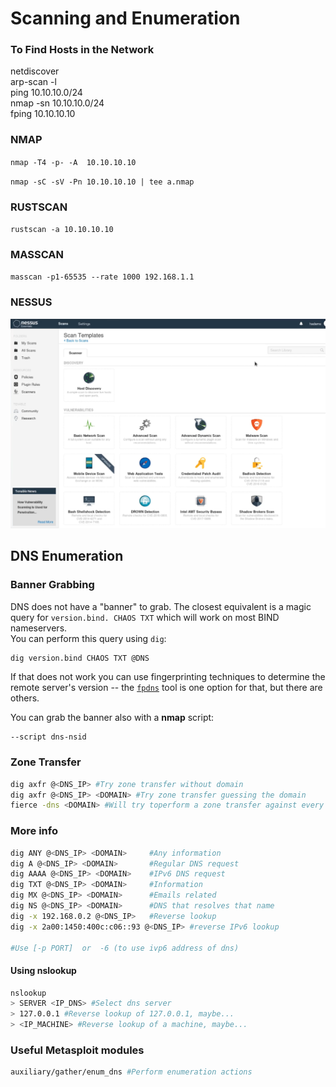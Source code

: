 # Scanning and Enumeration

### To Find Hosts in the Network

netdiscover  
arp-scan -l  
ping 10.10.10.0/24  
nmap -sn 10.10.10.0/24  
fping 10.10.10.10

### NMAP

`nmap -T4 -p- -A  10.10.10.10`

`nmap -sC -sV -Pn 10.10.10.10 | tee a.nmap`

### RUSTSCAN

`rustscan -a 10.10.10.10`

### MASSCAN

`masscan -p1-65535 --rate 1000 192.168.1.1` 

### **NESSUS**

![](../.gitbook/assets/image.png)

## DNS Enumeration

### **Banner Grabbing**

DNS does not have a "banner" to grab. The closest equivalent is a magic query for `version.bind. CHAOS TXT` which will work on most BIND nameservers.  
You can perform this query using `dig`:

```bash
dig version.bind CHAOS TXT @DNS
```

If that does not work you can use fingerprinting techniques to determine the remote server's version -- the [`fpdns`](https://github.com/kirei/fpdns) tool is one option for that, but there are others.

You can grab the banner also with a **nmap** script:

```text
--script dns-nsid
```

### **Zone Transfer**

```bash
dig axfr @<DNS_IP> #Try zone transfer without domain
dig axfr @<DNS_IP> <DOMAIN> #Try zone transfer guessing the domain
fierce -dns <DOMAIN> #Will try toperform a zone transfer against every authoritative name server and if this doesn'twork, will launch a dictionary attack
```

### More info

```bash
dig ANY @<DNS_IP> <DOMAIN>     #Any information
dig A @<DNS_IP> <DOMAIN>       #Regular DNS request
dig AAAA @<DNS_IP> <DOMAIN>    #IPv6 DNS request
dig TXT @<DNS_IP> <DOMAIN>     #Information
dig MX @<DNS_IP> <DOMAIN>      #Emails related
dig NS @<DNS_IP> <DOMAIN>      #DNS that resolves that name
dig -x 192.168.0.2 @<DNS_IP>   #Reverse lookup
dig -x 2a00:1450:400c:c06::93 @<DNS_IP> #reverse IPv6 lookup

#Use [-p PORT]  or  -6 (to use ivp6 address of dns)
```

#### Using nslookup

```bash
nslookup
> SERVER <IP_DNS> #Select dns server
> 127.0.0.1 #Reverse lookup of 127.0.0.1, maybe...
> <IP_MACHINE> #Reverse lookup of a machine, maybe...
```

### Useful Metasploit modules

```bash
auxiliary/gather/enum_dns #Perform enumeration actions
```

